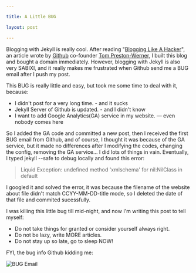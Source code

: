 ```yaml
---

title: A Little BUG

layout: post

---
```

Blogging with Jekyll is really cool. After reading "[Blogging Like A Hacker][3]", an article wrote by [Github][1] co-founder [Tom Preston-Werner][2], I built this blog and bought a domain immediately. However, blogging with Jekyll is also very SABIXI, and it really makes me frustrated when Github send me a BUG email after I push my post.

This BUG is really little and easy, but took me some time to deal with it, because:

* I didn't post for a very long time. - and it sucks
* Jekyll Server of Github is updated. - and I didn't know
* I want to add Google Analytics(GA) service in my website. — even nobody comes here

So I added the GA code and committed a new post, then I received the first BUG email from Github, and of course, I thought it was because of the GA service, but it made no differences after I modifying the codes, changing the config, removing the GA service... I did lots of things in vain. Eventually, I typed jekyll --safe to debug locally and found this error:

>Liquid Exception: undefined method 'xmlschema' for nil:NilClass in default

I googled it and solved the error, it was because the filename of the website about file didn't match CCYY-MM-DD-title mode, so I deleted the date of that file and commited sucessfully.

I was killing this little bug till mid-night, and now I'm writing this post to tell myself:

* Do not take things for granted or consider yourself always right.
* Do not be lazy, write MORE articles.
* Do not stay up so late, go to sleep NOW!

FYI, the bug info Github kidding me:
 
![BUG Email][4]

[1]:http://github.com
[2]:http://tom.preston-werner.com/
[3]:http://tom.preston-werner.com/2008/11/17/blogging-like-a-hacker.html
[4]:http://i.imgur.com/dlD2Ox3.png